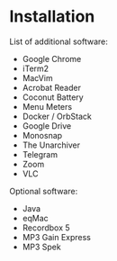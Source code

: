 # Installation

List of additional software:
- Google Chrome
- iTerm2
- MacVim
- Acrobat Reader
- Coconut Battery
- Menu Meters
- Docker / OrbStack
- Google Drive
- Monosnap
- The Unarchiver
- Telegram
- Zoom
- VLC

Optional software:
- Java
- eqMac
- Recordbox 5
- MP3 Gain Express
- MP3 Spek
